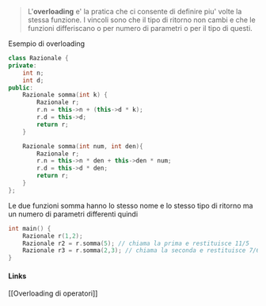 >L'**overloading** e' la pratica che ci consente di definire piu' volte la stessa funzione. I vincoli sono che il tipo di ritorno non cambi e che le funzioni differiscano o per numero di parametri o per il tipo di questi.

Esempio di overloading
```cpp
class Razionale {
private:
	int n;
	int d;
public: 
	Razionale somma(int k) {
		Razionale r;
		r.n = this->n + (this->d * k);
		r.d = this->d;
		return r;
	}

	Razionale somma(int num, int den){
		Razionale r;
		r.n = this->n * den + this->den * num;
		r.d = this->d * den;
		return r;
	}
};
```

Le due funzioni somma hanno lo stesso nome e lo stesso tipo di ritorno ma un numero di parametri differenti quindi 
```cpp
int main() {
	Razionale r(1,2);
	Razionale r2 = r.somma(5); // chiama la prima e restituisce 11/5
	Razionale r3 = r.somma(2,3); // chiama la seconda e restituisce 7/6
}
```

#### Links
[[Overloading di operatori]]